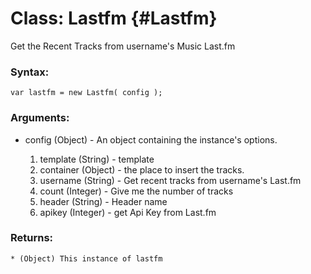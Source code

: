 Class: Lastfm {#Lastfm}
=============================

Get the Recent Tracks from username's Music Last.fm

### Syntax:

    var lastfm = new Lastfm( config );

### Arguments:

* config (Object) - An object containing the instance's options.

  1. template (String)  - template
  2. container (Object) - the place to insert the tracks.
  3. username (String)  - Get recent tracks from username's Last.fm
  4. count (Integer)    - Give me the number of tracks
  5. header (String)    - Header name
  6. apikey (Integer)   - get Api Key from Last.fm

### Returns:

    * (Object) This instance of lastfm
